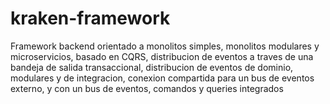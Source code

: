 # kraken-framework
Framework backend orientado a monolitos simples, monolitos modulares y microservicios, basado en CQRS, distribucion de eventos a traves de una bandeja de salida transaccional, distribucion de eventos  de dominio, modulares y de integracion, conexion compartida para un bus de eventos externo, y con un bus de eventos, comandos y queries integrados
